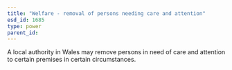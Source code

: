 ```yaml
---
title: "Welfare - removal of persons needing care and attention"
esd_id: 1685
type: power
parent_id:  
---
```


A local authority in Wales may remove persons in need of care and attention to certain premises in certain circumstances.

